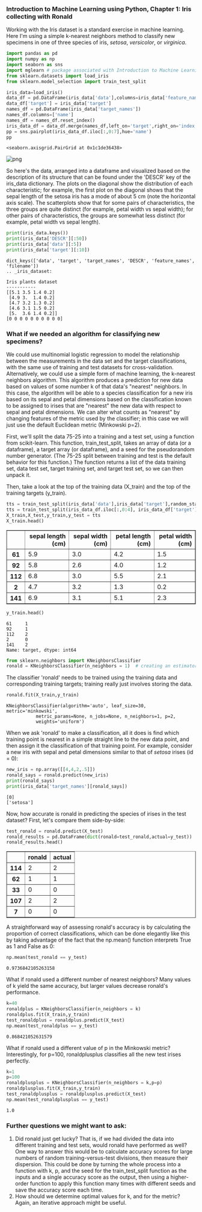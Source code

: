 
### Introduction to Machine Learning using Python, Chapter 1: Iris collecting with Ronald

Working with the Iris dataset is a standard exercise in machine learning.  Here I'm using a simple k-nearest neighbors method to classify new specimens in one of three species of iris, *setosa*, *versicolor*, or *virginica*.


```python
import pandas as pd
import numpy as np
import seaborn as sns
import mglearn # package associated with Introduction to Machine Learning with Python
from sklearn.datasets import load_iris
from sklearn.model_selection import train_test_split
```


```python
iris_data=load_iris()
data_df = pd.DataFrame(iris_data['data'],columns=iris_data['feature_names'])
data_df['target'] = iris_data['target']
names_df = pd.DataFrame(iris_data['target_names'])
names_df.columns=['name']
names_df = names_df.reset_index()
iris_data_df = data_df.merge(names_df,left_on='target',right_on='index',how='inner').drop('index',axis=1)
pp = sns.pairplot(iris_data_df.iloc[:,0:7],hue='name')
pp
```




    <seaborn.axisgrid.PairGrid at 0x1c1de36438>




![png](output_2_1.png)


So here's the data, arranged into a dataframe and visualized based on the description of its structure that can be found under the 'DESCR' key of the iris_data dictionary.  The plots on the diagonal show the distribution of each characteristic; for example, the first plot on the diagonal shows that the sepal length of the setosa iris has a mode of about 5 cm (note the horizontal axis scale).  The scatterplots show that for some pairs of characteristics, the three groups are quite distinct (for example, petal width vs sepal width); for other pairs of characteristics, the groups are somewhat less distinct (for example, petal width vs sepal length).  


```python
print(iris_data.keys())
print(iris_data['DESCR'][:50])
print(iris_data['data'][:5])
print(iris_data['target'][:10])

```

    dict_keys(['data', 'target', 'target_names', 'DESCR', 'feature_names', 'filename'])
    .. _iris_dataset:
    
    Iris plants dataset
    -----------
    [[5.1 3.5 1.4 0.2]
     [4.9 3.  1.4 0.2]
     [4.7 3.2 1.3 0.2]
     [4.6 3.1 1.5 0.2]
     [5.  3.6 1.4 0.2]]
    [0 0 0 0 0 0 0 0 0 0]


### What if we needed an algorithm for classifying new specimens?

We could use multinomial logistic regression to model the relationship between the measurements in the data set and the target classifications, with the same use of training and test datasets for cross-validation.  Alternatively, we could use a simple form of machine learning, the k-nearest neighbors algorithm.  This algorithm produces a prediction for new data based on values of some number k of that data's "nearest" neighbors.  In this case, the algorithm will be able to a species classification for a new iris based on its sepal and petal dimensions based on the classification known to be assigned to irises that are "nearest" the new data with respect to sepal and petal dimensions.  We can alter what counts as "nearest" by changing features of the metric used by the classifier; in this case we will just use the default Euclidean metric (Minkowski p=2).

First, we'll split the data 75-25 into a training and a test set, using a function from scikit-learn.  This function, train_test_split, takes an array of data (or a dataframe), a target array (or dataframe), and a seed for the pseudorandom number generator.  (The 75-25 split between training and test is the default behavior for this function.) The function returns a list of the data training set, data test set, target training set, and target test set, so we can then unpack it.

Then, take a look at the top of the training data (X_train) and the top of the training targets (y_train).


```python
tts = train_test_split(iris_data['data'],iris_data['target'],random_state=0)
tts = train_test_split(iris_data_df.iloc[:,0:4], iris_data_df['target'],random_state=0)  # equivalent
X_train,X_test,y_train,y_test = tts
X_train.head()
```




<div>
<style scoped>
    .dataframe tbody tr th:only-of-type {
        vertical-align: middle;
    }

    .dataframe tbody tr th {
        vertical-align: top;
    }

    .dataframe thead th {
        text-align: right;
    }
</style>
<table border="1" class="dataframe">
  <thead>
    <tr style="text-align: right;">
      <th></th>
      <th>sepal length (cm)</th>
      <th>sepal width (cm)</th>
      <th>petal length (cm)</th>
      <th>petal width (cm)</th>
    </tr>
  </thead>
  <tbody>
    <tr>
      <th>61</th>
      <td>5.9</td>
      <td>3.0</td>
      <td>4.2</td>
      <td>1.5</td>
    </tr>
    <tr>
      <th>92</th>
      <td>5.8</td>
      <td>2.6</td>
      <td>4.0</td>
      <td>1.2</td>
    </tr>
    <tr>
      <th>112</th>
      <td>6.8</td>
      <td>3.0</td>
      <td>5.5</td>
      <td>2.1</td>
    </tr>
    <tr>
      <th>2</th>
      <td>4.7</td>
      <td>3.2</td>
      <td>1.3</td>
      <td>0.2</td>
    </tr>
    <tr>
      <th>141</th>
      <td>6.9</td>
      <td>3.1</td>
      <td>5.1</td>
      <td>2.3</td>
    </tr>
  </tbody>
</table>
</div>




```python
y_train.head()
```




    61     1
    92     1
    112    2
    2      0
    141    2
    Name: target, dtype: int64




```python
from sklearn.neighbors import KNeighborsClassifier
ronald = KNeighborsClassifier(n_neighbors = 1)  # creating an estimator object, specifically a kneighbors classfier, set to use just a single nearest neighbor

```

The classifier 'ronald' needs to be trained using the training data and corresponding training targets; training really just involves storing the data.


```python
ronald.fit(X_train,y_train)
```




    KNeighborsClassifier(algorithm='auto', leaf_size=30, metric='minkowski',
               metric_params=None, n_jobs=None, n_neighbors=1, p=2,
               weights='uniform')



When we ask 'ronald' to make a classification, all it does is find which training point is nearest in a simple straight line to the new data point, and then assign it the classification of that training point.  For example, consider a new iris with sepal and petal dimensions similar to that of *setosa* irises (id = 0):  


```python
new_iris = np.array([[4,4,2,.5]])
ronald_says = ronald.predict(new_iris)
print(ronald_says)
print(iris_data['target_names'][ronald_says])
```

    [0]
    ['setosa']


Now, how accurate is ronald in predicting the species of irises in the test dataset?  First, let's compare them side-by-side:


```python
test_ronald = ronald.predict(X_test)
ronald_results = pd.DataFrame(dict(ronald=test_ronald,actual=y_test))
ronald_results.head()
```




<div>
<style scoped>
    .dataframe tbody tr th:only-of-type {
        vertical-align: middle;
    }

    .dataframe tbody tr th {
        vertical-align: top;
    }

    .dataframe thead th {
        text-align: right;
    }
</style>
<table border="1" class="dataframe">
  <thead>
    <tr style="text-align: right;">
      <th></th>
      <th>ronald</th>
      <th>actual</th>
    </tr>
  </thead>
  <tbody>
    <tr>
      <th>114</th>
      <td>2</td>
      <td>2</td>
    </tr>
    <tr>
      <th>62</th>
      <td>1</td>
      <td>1</td>
    </tr>
    <tr>
      <th>33</th>
      <td>0</td>
      <td>0</td>
    </tr>
    <tr>
      <th>107</th>
      <td>2</td>
      <td>2</td>
    </tr>
    <tr>
      <th>7</th>
      <td>0</td>
      <td>0</td>
    </tr>
  </tbody>
</table>
</div>



A straightforward way of assessing ronald's accuracy is by calculating the proportion of correct classifications, which can be done elegantly like this by taking advantage of the fact that the np.mean() function interprets True as 1 and False as 0:


```python
np.mean(test_ronald == y_test)
```




    0.9736842105263158



What if ronald used a different number of nearest neighbors?  Many values of k yield the same accuracy, but larger values decrease ronald's performance.    


```python
k=40
ronaldplus = KNeighborsClassifier(n_neighbors = k)  
ronaldplus.fit(X_train,y_train)
test_ronaldplus = ronaldplus.predict(X_test)
np.mean(test_ronaldplus == y_test)

```




    0.868421052631579



What if ronald used a different value of p in the Minkowski metric?  Interestingly, for p=100, ronaldplusplus classifies all the new test irises perfectly.


```python
k=1
p=100
ronaldplusplus = KNeighborsClassifier(n_neighbors = k,p=p)  
ronaldplusplus.fit(X_train,y_train)
test_ronaldplusplus = ronaldplusplus.predict(X_test)
np.mean(test_ronaldplusplus == y_test)
```




    1.0



### Further questions we might want to ask:

1. Did ronald just get lucky?  That is, if we had divided the data into different training and test sets, would ronald have performed as well?  One way to answer this would be to calculate accuracy scores for large numbers of random training-versus-test divisions, then measure their dispersion.  This could be done by turning the whole process into a function with k, p, and the seed for the train_test_split function as the inputs and a single accuracy score as the output, then using a higher-order function to apply this function many times with different seeds and save the accuracy score each time.  
2. How should we determine optimal values for k, and for the metric?  Again, an iterative approach might be useful.    
